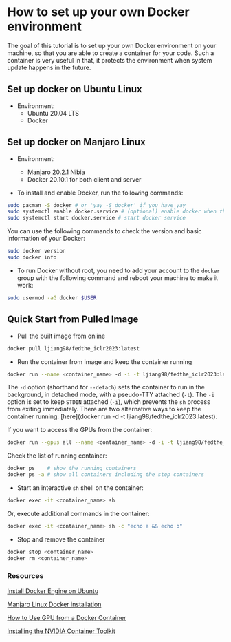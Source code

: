# How to set up your own Docker environment

The goal of this tutorial is to set up your own Docker environment on your machine, so that you are able to create a container for your code. Such a container is very useful in that, it protects the environment when system update happens in the future.

## Set up docker on Ubuntu Linux

* Environment: 
  * Ubuntu 20.04 LTS
  * Docker

## Set up docker on Manjaro Linux

* Environment: 
  * Manjaro 20.2.1 Nibia
  * Docker 20.10.1 for both client and server

* To install and enable Docker, run the following commands:

```bash
sudo pacman -S docker # or 'yay -S docker' if you have yay
sudo systemctl enable docker.service # (optional) enable docker when the system is rebooted
sudo systemctl start docker.service # start docker service
```

You can use the following commands to check the version and basic information of your Docker:

```bash
sudo docker version
sudo docker info
```

* To run Docker without root, you need to add your account to the `docker` group with the following command and reboot your machine to make it work:

```bash
sudo usermod -aG docker $USER
```

## Quick Start from Pulled Image

* Pull the built image from online

```bash
docker pull ljiang98/fedthe_iclr2023:latest
```

* Run the container from image and keep the container running

```bash
docker run --name <container_name> -d -i -t ljiang98/fedthe_iclr2023:latest /bin/sh
```

The `-d` option (shorthand for `--detach`) sets the container to run in the background, in detached mode, with a pseudo-TTY attached (`-t`). The `-i` option is set to keep `STDIN` attached (`-i`), which prevents the `sh` process from exiting immediately. There are two alternative ways to keep the container running: [here](docker run -d -t ljiang98/fedthe_iclr2023:latest).

If you want to access the GPUs from the container:

```bash
docker run --gpus all --name <container_name> -d -i -t ljiang98/fedthe_iclr2023:latest /bin/sh
```

Check the list of running container:

```bash
docker ps    # show the running containers
docker ps -a # show all containers including the stop containers
```

* Start an interactive `sh` shell on the container:

```bash
docker exec -it <container_name> sh
```

Or, execute additional commands in the container:

```bash
docker exec -it <container_name> sh -c "echo a && echo b"
```

* Stop and remove the container

```bash
docker stop <container_name>
docker rm <container_name>
```

### Resources

[Install Docker Engine on Ubuntu](https://docs.docker.com/engine/install/ubuntu/)

[Manjaro Linux Docker installation](https://linuxconfig.org/manjaro-linux-docker-installation)

[How to Use GPU from a Docker Container](https://saturncloud.io/blog/how-to-use-gpu-from-a-docker-container-a-guide-for-data-scientists-and-software-engineers/)

[Installing the NVIDIA Container Toolkit](https://docs.nvidia.com/datacenter/cloud-native/container-toolkit/latest/install-guide.html)
